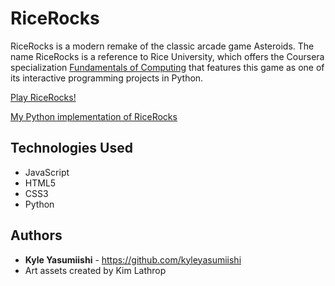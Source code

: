 # RiceRocks

RiceRocks is a modern remake of the classic arcade game Asteroids. The name RiceRocks is a reference to Rice University, which offers the Coursera specialization <a href="https://www.coursera.org/specializations/computer-fundamentals" target="_blank">Fundamentals of Computing</a> that features this game as one of its interactive programming projects in Python.

<a href="https://kyleyasumiishi.github.io/Web-Development/RiceRocks/" target="_blank">Play RiceRocks!</a>


<a href="https://github.com/kyleyasumiishi/Fundamentals_of_Computing/blob/master/IIPP/rice_rocks.py" target="_blank">My Python implementation of RiceRocks</a>

## Technologies Used

* JavaScript
* HTML5
* CSS3
* Python

## Authors

* **Kyle Yasumiishi** - https://github.com/kyleyasumiishi
* Art assets created by Kim Lathrop

